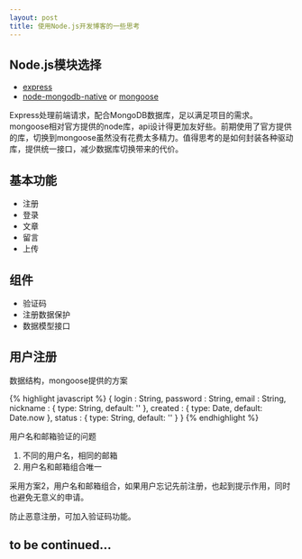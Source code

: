 ```yaml
---
layout: post
title: 使用Node.js开发博客的一些思考
---
```


## Node.js模块选择

* [express](https://github.com/visionmedia/express)
* [node-mongodb-native](https://github.com/mongodb/node-mongodb-native) or [mongoose](https://github.com/learnboost/mongoose)

Express处理前端请求，配合MongoDB数据库，足以满足项目的需求。mongoose相对官方提供的node库，api设计得更加友好些。前期使用了官方提供的库，切换到mongoose虽然没有花费太多精力。值得思考的是如何封装各种驱动库，提供统一接口，减少数据库切换带来的代价。

## 基本功能

* 注册
* 登录
* 文章
* 留言
* 上传

## 组件

* 验证码
* 注册数据保护
* 数据模型接口


## 用户注册

数据结构，mongoose提供的方案

{% highlight javascript %}
{
  login     : String,
  password  : String,
  email     : String,
  nickname  : { type: String, default: '' },
  created   : { type: Date, default: Date.now },
  status    : { type: String, default: '' }
}
{% endhighlight %}

用户名和邮箱验证的问题

1. 不同的用户名，相同的邮箱
2. 用户名和邮箱组合唯一

采用方案2，用户名和邮箱组合，如果用户忘记先前注册，也起到提示作用，同时也避免无意义的申请。

防止恶意注册，可加入验证码功能。


## to be continued...